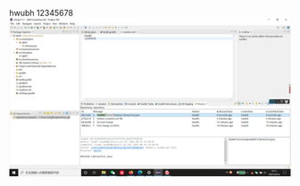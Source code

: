 hwubh
12345678
![Image of screenshot](https://github.com/hwubh/comp3111-lab1-2021f/blob/master/lab01/screenshot.png)